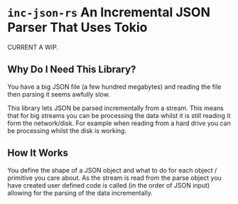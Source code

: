 # `inc-json-rs` An Incremental JSON Parser That Uses Tokio

CURRENT A WIP.

## Why Do I Need This Library?

You have a big JSON file (a few hundred megabytes) and reading the file then parsing it seems awfully slow.

This library lets JSON be parsed incrementally from a stream. This means that for big streams you can be processing the data whilst it is 
still reading it form the network/disk. For example when reading from a hard drive you can be processing whilst the disk is working.

## How It Works

You define the shape of a JSON object and what to do for each object / primitive you care about. As the stream is read from the parse
object you have created user defined code is called (in the order of JSON input) allowing for the parsing of the data incrementally.
